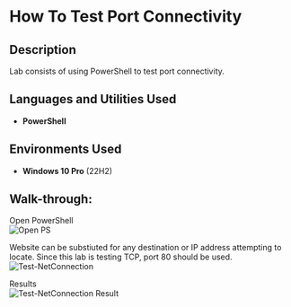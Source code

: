 <h1>How To Test Port Connectivity</h1>

<h2>Description</h2>
Lab consists of using PowerShell to test port connectivity.<br />


<h2>Languages and Utilities Used</h2>

- <b>PowerShell</b> 

<h2>Environments Used </h2>

- <b>Windows 10 Pro</b> (22H2)

<h2>Walk-through:</h2>


Open PowerShell <br/>
![Open PS](https://github.com/jasondasho/Test-NetConnection/assets/94137942/c53e34bb-e5d3-4305-869d-5d9ecb58b902) <bk/>

Website can be substiuted for any destination or IP address attempting to locate. 
Since this lab is testing TCP, port 80 should be used. <br/>
![Test-NetConnection](https://github.com/jasondasho/Test-NetConnection/assets/94137942/8e6cb6e1-131e-4d05-80ad-9aeb0c7a8157)

Results<br/>
![Test-NetConnection Result](https://github.com/jasondasho/Test-NetConnection/assets/94137942/9d8d72f8-21f2-469c-9b72-aaec8dc66aaf)


</p>
